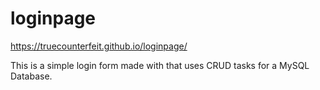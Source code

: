 # loginpage

https://truecounterfeit.github.io/loginpage/


This is a simple login form made with that uses CRUD tasks for a MySQL Database.
